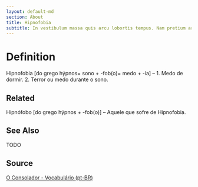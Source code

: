 ```yaml
---
layout: default-md
section: About
title: Hipnofobia
subtitle: In vestibulum massa quis arcu lobortis tempus. Nam pretium arcu in odio vulputate luctus.
---
```


# Definition
Hipnofobia [do grego hýpnos= sono + -fob(o)= medo + -ia] – 1. Medo de dormir. 2. Terror ou medo durante o sono.

## Related
Hipnófobo [do grego hýpnos + -fob(o)] – Aquele que sofre de Hipnofobia.


## See Also
TODO

## Source
[O Consolador - Vocabulário (pt-BR)](http://www.oconsolador.com.br/linkfixo/vocabulario/principal.html)


